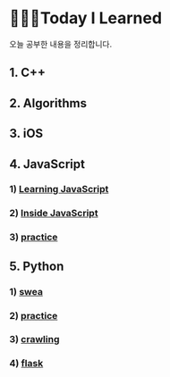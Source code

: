 # 👩🏻‍💻Today I Learned

오늘 공부한 내용을 정리합니다.



## 1. C++

## 2. Algorithms

## 3. iOS

## 4. JavaScript

### 1) [Learning JavaScript](javascript/learning-javascript)

### 2) [Inside JavaScript](javascript/inside-javascript)

### 3) [practice](javascript/practice)

## 5. Python

### 1) [swea](python/swea)

### 2) [practice](python/practice)

### 3) [crawling](python/crawling)

### 4) [flask](python/flask)
